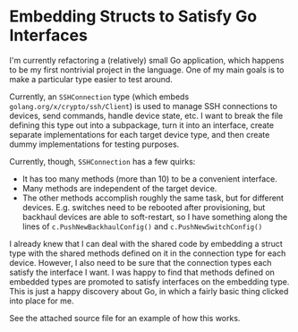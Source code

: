 # Embedding Structs to Satisfy Go Interfaces
I'm currently refactoring a (relatively) small Go application,
which happens to be my first nontrivial project in the language.
One of my main goals is to make a particular type easier to test around.

Currently, an `SSHConnection` type
(which embeds `golang.org/x/crypto/ssh/Client`)
is used to manage SSH connections to devices,
send commands, handle device state, etc.
I want to break the file defining this type out into a subpackage,
turn it into an interface,
create separate implementations for each target device type,
and then create dummy implementations for testing purposes.

Currently, though, `SSHConnection` has a few quirks:
- It has too many methods (more than 10) to be a convenient interface.
- Many methods are independent of the target device.
- The other methods accomplish roughly the same task, but for different devices. E.g. switches need to be rebooted after provisioning, but backhaul devices are able to soft-restart, so I have something along the lines of `c.PushNewBackhaulConfig()` and `c.PushNewSwitchConfig()`

I already knew that I can deal with the shared code by embedding a struct type
with the shared methods defined on it in the connection type for each device.
However, I also need to be sure that the connection types each satisfy the
interface I want.
I was happy to find that methods defined on embedded types are promoted to
satisfy interfaces on the embedding type.
This is just a happy discovery about Go,
in which a fairly basic thing clicked into place for me.

See the attached source file for an example of how this works.

